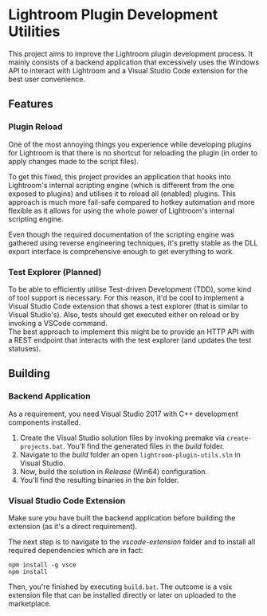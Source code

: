 # Lightroom Plugin Development Utilities
This project aims to improve the Lightroom plugin development process.
It mainly consists of a backend application that excessively uses the Windows API to interact with Lightroom and a Visual Studio Code extension for the best user convenience.

## Features
### Plugin Reload
One of the most annoying things you experience while developing plugins for Lightroom is that there is no shortcut for reloading the plugin (in order to apply changes made to the script files).   

To get this fixed, this project provides an application that hooks into Lightroom's internal scripting engine (which is different from the one exposed to plugins) and utilises it to reload all (enabled) plugins. This approach is much more fail-safe compared to hotkey automation and more flexible as it allows for using the whole power of Lightroom's internal scripting engine.   

Even though the required documentation of the scripting engine was gathered using reverse engineering techniques, it's pretty stable as the DLL export interface is comprehensive enough to get everything to work.

### Test Explorer (Planned)
To be able to efficiently utilise Test-driven Development (TDD), some kind of tool support is necessary. For this reason, it'd be cool to implement a Visual Studio Code extension that shows a test explorer (that is similar to Visual Studio's). Also, tests should get executed either on reload or by invoking a VSCode command.   
The best approach to implement this might be to provide an HTTP API with a REST endpoint that interacts with the test explorer (and updates the test statuses).

## Building
### Backend Application
As a requirement, you need Visual Studio 2017 with C++ development components installed.

1. Create the Visual Studio solution files by invoking premake via `create-projects.bat`. You'll find the generated files in the _build_ folder.
2. Navigate to the _build_ folder an open `lightroom-plugin-utils.sln` in Visual Studio.
3. Now, build the solution in _Release_ (Win64) configuration.
4. You'll find the resulting binaries in the _bin_ folder.

### Visual Studio Code Extension
Make sure you have built the backend application before building the extension (as it's a direct requirement).

The next step is to navigate to the _vscode-extension_ folder and to install all required dependencies which are in fact:
```
npm install -g vsce
npm install
```

Then, you're finished by executing `build.bat`. The outcome is a vsix extension file that can be installed directly or later on uploaded to the marketplace.
